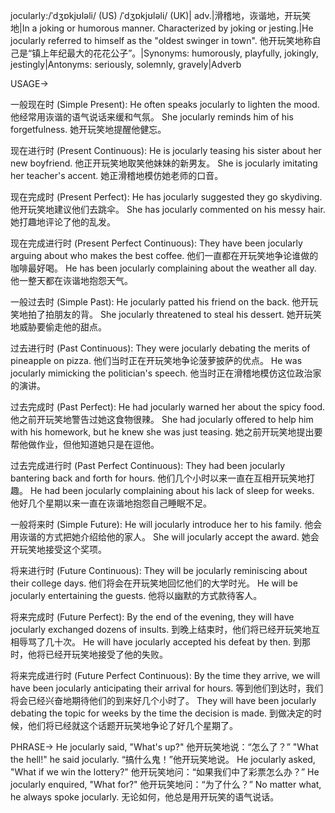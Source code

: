 jocularly:/ˈdʒɒkjʊləli/ (US) /ˈdʒɒkjʊləli/ (UK)| adv.|滑稽地，诙谐地，开玩笑地|In a joking or humorous manner.  Characterized by joking or jesting.|He jocularly referred to himself as the "oldest swinger in town". 他开玩笑地称自己是“镇上年纪最大的花花公子”。|Synonyms: humorously, playfully, jokingly, jestingly|Antonyms: seriously, solemnly, gravely|Adverb

USAGE->

一般现在时 (Simple Present):
He often speaks jocularly to lighten the mood.  他经常用诙谐的语气说话来缓和气氛。
She jocularly reminds him of his forgetfulness. 她开玩笑地提醒他健忘。

现在进行时 (Present Continuous):
He is jocularly teasing his sister about her new boyfriend. 他正开玩笑地取笑他妹妹的新男友。
She is jocularly imitating her teacher's accent.  她正滑稽地模仿她老师的口音。


现在完成时 (Present Perfect):
He has jocularly suggested they go skydiving. 他开玩笑地建议他们去跳伞。
She has jocularly commented on his messy hair. 她打趣地评论了他的乱发。


现在完成进行时 (Present Perfect Continuous):
They have been jocularly arguing about who makes the best coffee. 他们一直都在开玩笑地争论谁做的咖啡最好喝。
He has been jocularly complaining about the weather all day. 他一整天都在诙谐地抱怨天气。


一般过去时 (Simple Past):
He jocularly patted his friend on the back. 他开玩笑地拍了拍朋友的背。
She jocularly threatened to steal his dessert. 她开玩笑地威胁要偷走他的甜点。


过去进行时 (Past Continuous):
They were jocularly debating the merits of pineapple on pizza. 他们当时正在开玩笑地争论菠萝披萨的优点。
He was jocularly mimicking the politician's speech. 他当时正在滑稽地模仿这位政治家的演讲。


过去完成时 (Past Perfect):
He had jocularly warned her about the spicy food. 他之前开玩笑地警告过她这食物很辣。
She had jocularly offered to help him with his homework, but he knew she was just teasing. 她之前开玩笑地提出要帮他做作业，但他知道她只是在逗他。


过去完成进行时 (Past Perfect Continuous):
They had been jocularly bantering back and forth for hours.  他们几个小时以来一直在互相开玩笑地打趣。
He had been jocularly complaining about his lack of sleep for weeks. 他好几个星期以来一直在诙谐地抱怨自己睡眠不足。


一般将来时 (Simple Future):
He will jocularly introduce her to his family. 他会用诙谐的方式把她介绍给他的家人。
She will jocularly accept the award. 她会开玩笑地接受这个奖项。


将来进行时 (Future Continuous):
They will be jocularly reminiscing about their college days. 他们将会在开玩笑地回忆他们的大学时光。
He will be jocularly entertaining the guests.  他将以幽默的方式款待客人。


将来完成时 (Future Perfect):
By the end of the evening, they will have jocularly exchanged dozens of insults. 到晚上结束时，他们将已经开玩笑地互相辱骂了几十次。
He will have jocularly accepted his defeat by then. 到那时，他将已经开玩笑地接受了他的失败。


将来完成进行时 (Future Perfect Continuous):
By the time they arrive, we will have been jocularly anticipating their arrival for hours.  等到他们到达时，我们将会已经兴奋地期待他们的到来好几个小时了。
They will have been jocularly debating the topic for weeks by the time the decision is made. 到做决定的时候，他们将已经就这个话题开玩笑地争论了好几个星期了。



PHRASE->
He jocularly said, "What's up?" 他开玩笑地说：“怎么了？”
"What the hell!" he said jocularly. “搞什么鬼！”他开玩笑地说。
He jocularly asked, "What if we win the lottery?" 他开玩笑地问：“如果我们中了彩票怎么办？”
He jocularly enquired, "What for?" 他开玩笑地问：“为了什么？”
No matter what, he always spoke jocularly. 无论如何，他总是用开玩笑的语气说话。

